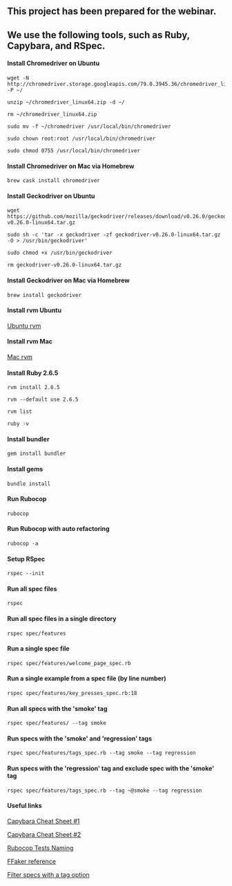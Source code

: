 ## This project has been prepared for the webinar.
## We use the following tools, such as **Ruby**, **Capybara**, and **RSpec**.

#### Install Chromedriver on Ubuntu

```shell
wget -N http://chromedriver.storage.googleapis.com/79.0.3945.36/chromedriver_linux64.zip -P ~/
```

```shell
unzip ~/chromedriver_linux64.zip -d ~/
```

```shell
rm ~/chromedriver_linux64.zip
```

```shell
sudo mv -f ~/chromedriver /usr/local/bin/chromedriver
```

```shell
sudo chown root:root /usr/local/bin/chromedriver
```

```shell
sudo chmod 0755 /usr/local/bin/chromedriver
```

#### Install Chromedriver on Mac via Homebrew

```shell
brew cask install chromedriver
```

#### Install Geckodriver on Ubuntu

```shell
wget https://github.com/mozilla/geckodriver/releases/download/v0.26.0/geckodriver-v0.26.0-linux64.tar.gz
```

```shell
sudo sh -c 'tar -x geckodriver -zf geckodriver-v0.26.0-linux64.tar.gz -O > /usr/bin/geckodriver'
```

```shell
sudo chmod +x /usr/bin/geckodriver
```

```shell
rm geckodriver-v0.26.0-linux64.tar.gz
```

#### Install Geckodriver on Mac via Homebrew

```shell
brew install geckodriver
```

#### Install rvm Ubuntu

[Ubuntu rvm](https://github.com/rvm/ubuntu_rvm)

#### Install rvm Mac

[Mac rvm](https://null-byte.wonderhowto.com/how-to/mac-for-hackers-install-rvm-maintain-ruby-environments-macos-0174401/)

#### Install Ruby 2.6.5

```shell
rvm install 2.6.5
```

```shell
rvm --default use 2.6.5
```

```shell
rvm list
```

```shell
ruby -v
```

#### Install bundler

```shell
gem install bundler
```

#### Install gems

```shell
bundle install
```

#### Run Rubocop

```shell
rubocop
```

#### Run Rubocop with auto refactoring

```shell
rubocop -a
```

#### Setup RSpec

```shell
rspec --init
```

#### Run all spec files

```shell
rspec
```

#### Run all spec files in a single directory

```shell
rspec spec/features
```

#### Run a single spec file

```shell
rspec spec/features/welcome_page_spec.rb
```

#### Run a single example from a spec file (by line number)

```shell
rspec spec/features/key_presses_spec.rb:18
```

#### Run all specs with the 'smoke' tag

```shell
rspec spec/features/ --tag smoke
```

#### Run specs with the 'smoke' and 'regression' tags

```shell
rspec spec/features/tags_spec.rb --tag smoke --tag regression
```

#### Run specs with the 'regression' tag and exclude spec with the 'smoke' tag

```shell
rspec spec/features/tags_spec.rb --tag ~@smoke --tag regression
```

#### Useful links

[Capybara Cheat Sheet #1](https://gist.github.com/tomas-stefano/6652111)

[Capybara Cheat Sheet #2](https://blog.morizyun.com/blog/capybara-selenium-webdriver-ruby/index.html)

[Rubocop Tests Naming](https://github.com/rubocop-hq/rspec-style-guide#naming)

[FFaker reference](https://github.com/ffaker/ffaker/blob/master/REFERENCE.md)

[Filter specs with a tag option](https://relishapp.com/rspec/rspec-core/v/3-9/docs/command-line/tag-option#filter-examples-with-a-simple-tag)
